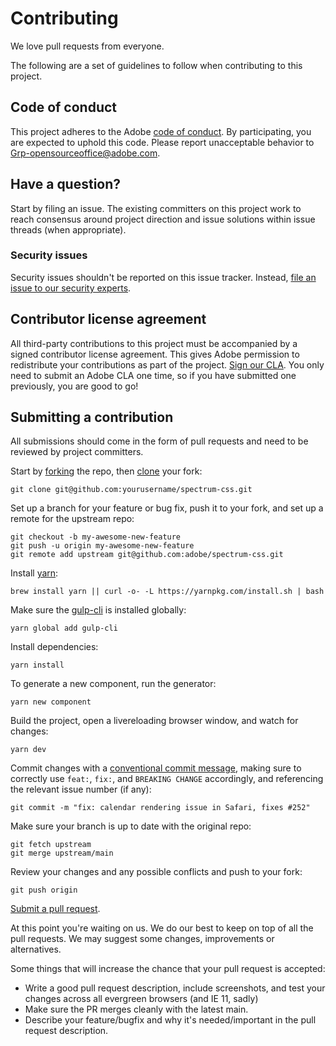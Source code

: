 # Contributing

We love pull requests from everyone.

The following are a set of guidelines to follow when contributing to this project.

## Code of conduct

This project adheres to the Adobe [code of conduct](CODE_OF_CONDUCT.md). By participating,
you are expected to uphold this code. Please report unacceptable behavior to
[Grp-opensourceoffice@adobe.com](mailto:Grp-opensourceoffice@adobe.com).

## Have a question?

Start by filing an issue. The existing committers on this project work to reach
consensus around project direction and issue solutions within issue threads
(when appropriate).

### Security issues

Security issues shouldn't be reported on this issue tracker. Instead, [file an issue to our security experts](https://helpx.adobe.com/security/alertus.html).

## Contributor license agreement

All third-party contributions to this project must be accompanied by a signed contributor
license agreement. This gives Adobe permission to redistribute your contributions
as part of the project. [Sign our CLA](http://opensource.adobe.com/cla.html). You
only need to submit an Adobe CLA one time, so if you have submitted one previously,
you are good to go!

## Submitting a contribution

All submissions should come in the form of pull requests and need to be reviewed
by project committers.

Start by [forking](https://help.github.com/articles/fork-a-repo/) the repo, then [clone](https://help.github.com/articles/cloning-a-repository/) your fork:

```shell
git clone git@github.com:yourusername/spectrum-css.git
```

Set up a branch for your feature or bug fix, push it to your fork, and set up a remote for the upstream repo:

```shell
git checkout -b my-awesome-new-feature
git push -u origin my-awesome-new-feature
git remote add upstream git@github.com:adobe/spectrum-css.git
```

Install [yarn](https://yarnpkg.com/en/docs/install):

```shell
brew install yarn || curl -o- -L https://yarnpkg.com/install.sh | bash
```

Make sure the [gulp-cli](https://github.com/gulpjs/gulp-cli) is installed globally:

```shell
yarn global add gulp-cli
```

Install dependencies:

```shell
yarn install
```

To generate a new component, run the generator:

```shell
yarn new component
```

Build the project, open a livereloading browser window, and watch for changes:

```shell
yarn dev
```

Commit changes with a [conventional commit message](https://www.conventionalcommits.org), making sure to correctly use `feat:`, `fix:`, and `BREAKING CHANGE` accordingly, and referencing the relevant issue number (if any):

```shell
git commit -m "fix: calendar rendering issue in Safari, fixes #252"
```

Make sure your branch is up to date with the original repo:

```shell
git fetch upstream
git merge upstream/main
```

Review your changes and any possible conflicts and push to your fork:

```shell
git push origin
```

[Submit a pull request](https://help.github.com/articles/creating-a-pull-request/).

At this point you're waiting on us. We do our best to keep on top of all the pull requests. We may suggest some changes, improvements or alternatives.

Some things that will increase the chance that your pull request is accepted:

- Write a good pull request description, include screenshots, and test your changes across all evergreen browsers (and IE 11, sadly)
- Make sure the PR merges cleanly with the latest main.
- Describe your feature/bugfix and why it's needed/important in the pull request description.
